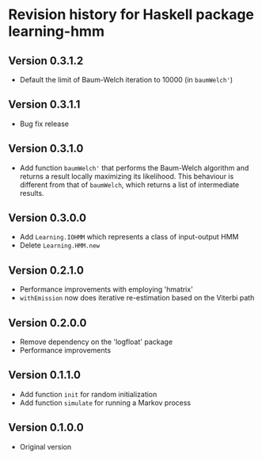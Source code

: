 Revision history for Haskell package learning-hmm
===

## Version 0.3.1.2
- Default the limit of Baum-Welch iteration to 10000 (in `baumWelch'`)

## Version 0.3.1.1
- Bug fix release

## Version 0.3.1.0
- Add function `baumWelch'` that performs the Baum-Welch algorithm and returns
  a result locally maximizing its likelihood. This behaviour is different from
  that of `baumWelch`, which returns a list of intermediate results.

## Version 0.3.0.0
- Add `Learning.IOHMM` which represents a class of input-output HMM
- Delete `Learning.HMM.new`

## Version 0.2.1.0
- Performance improvements with employing 'hmatrix'
- `withEmission` now does iterative re-estimation based on the Viterbi path

## Version 0.2.0.0
- Remove dependency on the 'logfloat' package
- Performance improvements

## Version 0.1.1.0
- Add function `init` for random initialization
- Add function `simulate` for running a Markov process

## Version 0.1.0.0
- Original version
